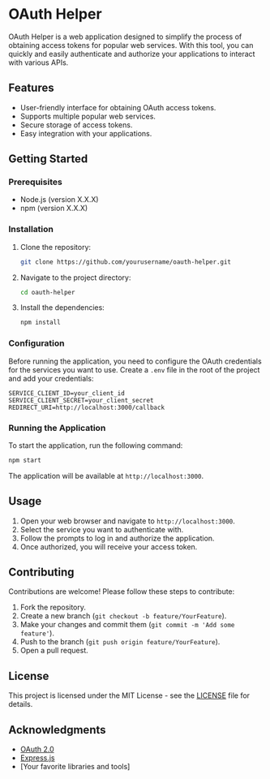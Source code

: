 # OAuth Helper

OAuth Helper is a web application designed to simplify the process of obtaining access tokens for popular web services. With this tool, you can quickly and easily authenticate and authorize your applications to interact with various APIs.

## Features

- User-friendly interface for obtaining OAuth access tokens.
- Supports multiple popular web services.
- Secure storage of access tokens.
- Easy integration with your applications.

## Getting Started

### Prerequisites

- Node.js (version X.X.X)
- npm (version X.X.X)

### Installation

1. Clone the repository:

   ```bash
   git clone https://github.com/yourusername/oauth-helper.git
   ```

2. Navigate to the project directory:

   ```bash
   cd oauth-helper
   ```

3. Install the dependencies:

   ```bash
   npm install
   ```

### Configuration

Before running the application, you need to configure the OAuth credentials for the services you want to use. Create a `.env` file in the root of the project and add your credentials:

```plaintext
SERVICE_CLIENT_ID=your_client_id
SERVICE_CLIENT_SECRET=your_client_secret
REDIRECT_URI=http://localhost:3000/callback
```

### Running the Application

To start the application, run the following command:

```bash
npm start
```

The application will be available at `http://localhost:3000`.

## Usage

1. Open your web browser and navigate to `http://localhost:3000`.
2. Select the service you want to authenticate with.
3. Follow the prompts to log in and authorize the application.
4. Once authorized, you will receive your access token.

## Contributing

Contributions are welcome! Please follow these steps to contribute:

1. Fork the repository.
2. Create a new branch (`git checkout -b feature/YourFeature`).
3. Make your changes and commit them (`git commit -m 'Add some feature'`).
4. Push to the branch (`git push origin feature/YourFeature`).
5. Open a pull request.

## License

This project is licensed under the MIT License - see the [LICENSE](LICENSE) file for details.

## Acknowledgments

- [OAuth 2.0](https://oauth.net/2/)
- [Express.js](https://expressjs.com/)
- [Your favorite libraries and tools] 

